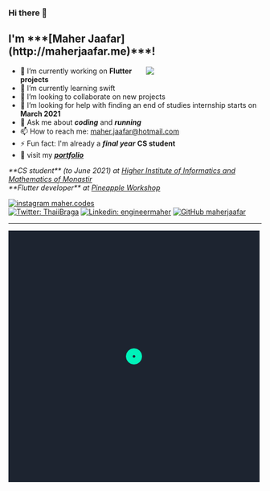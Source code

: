 ### Hi there 👋
<h2> I'm ***[Maher Jaafar](http://maherjaafar.me)***!</h2>


<!--
**maherjaafar/maherjaafar** is a ✨ _special_ ✨ repository because its `README.md` (this file) appears on your GitHub profile.
Here are some ideas to get you started:
-->
<img align='right' src="/assets/coding.gif" width="230">

- 🔭 I’m currently working on **Flutter projects**
- 🌱 I’m currently learning swift
- 👯 I’m looking to collaborate on new projects
- 🤔 I’m looking for help with finding an end of studies internship starts on **March 2021**
- 💬 Ask me about ***coding*** and ***running***
- 📫 How to reach me: maher.jaafar@hotmail.com
- ⚡ Fun fact: I'm already a ***final year*** **CS student**
- :briefcase: visit my ***[portfolio](http://maherjaafar.me)***


<p><em>**CS student** (to June 2021) at <a href="http://www.isimm.rnu.tn/" target="_blank">Higher Institute of Informatics and Mathematics of Monastir</a></br>**Flutter developer** at <a href="https://pineappleworkshop.com">Pineapple Workshop</a>
</em></p>

[![instagram maher.codes](https://upload.wikimedia.org/wikipedia/commons/thumb/e/e7/Instagram_logo_2016.svg/50px-Instagram_logo_2016.svg.png)](https://www.instagram.com/maher.codes/)
</br>
[![Twitter: ThaiiBraga](https://img.shields.io/twitter/follow/maherjaafar?style=social)](https://twitter.com/maherjaafar)
[![Linkedin: engineermaher](https://img.shields.io/badge/-MaherJaafar-blue?style=flat-square&logo=Linkedin&logoColor=white&link=https://www.linkedin.com/in/engineermaher/)](https://www.linkedin.com/in/engineermaher/)
[![GitHub maherjaafar](https://img.shields.io/github/followers/maherjaafar?label=follow&style=social)](https://github.com/maherjaafar)

---

<img src='/assets/animation_500_kjd2r9xh.gif'/>
